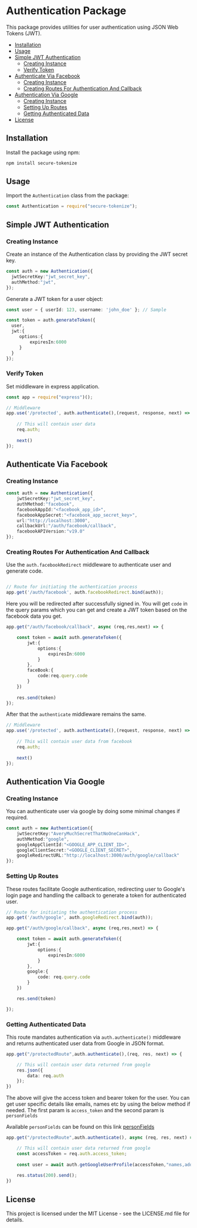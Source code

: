 # Authentication Package

This package provides utilities for user authentication using JSON Web Tokens (JWT).

<!-- START doctoc generated TOC please keep comment here to allow auto update -->
<!-- DON'T EDIT THIS SECTION, INSTEAD RE-RUN doctoc TO UPDATE -->


- [Installation](#installation)
- [Usage](#usage)
- [Simple JWT Authentication](#simple-jwt-authentication)
  - [Creating Instance](#creating-instance)
  - [Verify Token](#verify-token)
- [Authenticate Via Facebook](#authenticate-via-facebook)
  - [Creating Instance](#creating-instance-1)
  - [Creating Routes For Authentication And Callback](#creating-routes-for-authentication-and-callback)
- [Authentication Via Google](#authentication-via-google)
  - [Creating Instance](#creating-instance-2)
  - [Setting Up Routes](#setting-up-routes)
  - [Getting Authenticated Data](#getting-authenticated-data)
- [License](#license)

<!-- END doctoc generated TOC please keep comment here to allow auto update -->

## Installation

Install the package using npm:

```bash
npm install secure-tokenize
```

## Usage

Import the `Authentication` class from the package:

```typescript
const Authentication = require("secure-tokenize");
```

## Simple JWT Authentication

### Creating Instance

Create an instance of the Authentication class by providing the JWT secret key.
```typescript
const auth = new Authentication({
  jwtSecretKey:"jwt_secret_key",
  authMethod:"jwt",
});
```

Generate a JWT token for a user object:

```typescript
const user = { userId: 123, username: 'john_doe' }; // Sample

const token = auth.generateToken({
  user,
  jwt:{
     options:{
         expiresIn:6000
     } 
  }
});
```

### Verify Token

Set middleware in express application.

```typescript
const app = require("express")();

// Middleware
app.use('/protected', auth.authenticate(),(request, response, next) => {
    
    // This will contain user data 
    req.auth;
    
    next()
});
```

## Authenticate Via Facebook

### Creating Instance 

```typescript
const auth = new Authentication({
    jwtSecretKey:"jwt_secret_key",
    authMethod:"facebook",
    facebookAppId:"<facebook_app_id>",
    facebookAppSecret:"<facebook_app_secret_key>",
    url:"http://localhost:3000",
    callbackUrl:"/auth/facebook/callback",
    facebookAPIVersion:"v19.0"
});
```

### Creating Routes For Authentication And Callback

Use the `auth.facebookRedirect` middleware to authenticate user and generate code.

```typescript

// Route for initiating the authentication process
app.get('/auth/facebook', auth.facebookRedirect.bind(auth));
```

Here you will be redirected after successfully signed in. You will get `code` in the query params which you can get and create a JWT token based on the facebook data you get.

```typescript
app.get("/auth/facebook/callback", async (req,res,next) => {

    const token = await auth.generateToken({
        jwt:{
            options:{
                expiresIn:6000
            }
        },
        faceBook:{
            code:req.query.code
        }
    })
    
    res.send(token)
});
```

After that the `authenticate` middleware remains the same.

```typescript
// Middleware
app.use('/protected', auth.authenticate(),(request, response, next) => {
    
    // This will contain user data from facebook
    req.auth;
    
    next()
});
```

## Authentication Via Google

### Creating Instance

You can authenticate user via google by doing some minimal changes if required.

```typescript
const auth = new Authentication({
    jwtSecretKey:"AveryMuchSecretThatNoOneCanHack",
    authMethod:"google",
    googleAppClientId:"<GOOGLE_APP_CLIENT_ID>",
    googleClientSecret:"<GOOGLE_CLIENT_SECRET>",
    googleRedirectURL:"http://localhost:3000/auth/google/callback"
});
```

### Setting Up Routes

These routes facilitate Google authentication, redirecting user to Google's login page and handling the callback to generate a token for authenticated user.

```typescript
// Route for initiating the authentication process
app.get('/auth/google', auth.googleRedirect.bind(auth));

app.get("/auth/google/callback", async (req,res,next) => {

    const token = await auth.generateToken({
        jwt:{
            options:{
                expiresIn:6000
            }
        },
        google:{
            code: req.query.code
        }
    })

    res.send(token)

});
```

### Getting Authenticated Data


This route mandates authentication via `auth.authenticate()` middleware and returns authenticated user data from Google in JSON format.

```typescript
app.get("/protectedRoute",auth.authenticate(),(req, res, next) => {

    // This will contain user data returned from google
    res.json({
        data: req.auth
    });
})
```

The above will give the access token and bearer token for the user. You can get user specific details like emails, names etc by using the below method if needed.
The first param is `access_token` and the second param is `personFields`

Available `personFields` can be found on this link [personFields](https://developers.google.com/people/api/rest/v1/people/get)

```typescript
app.get("/protectedRoute",auth.authenticate(), async (req, res, next) => {

    // This will contain user data returned from google
    const accessToken = req.auth.access_token;
    
    const user = await auth.getGoogleUserProfile(accessToken,"names,addresses");
    
    res.status(200).send();
})
```

## License

This project is licensed under the MIT License - see the LICENSE.md file for details.